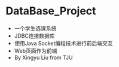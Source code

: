 # DataBase_Project
- 一个学生选课系统
- JDBC连接数据库
- 使用Java Socket编程技术进行前后端交互
- Web页面作为前端
- By Xingyu Liu from TJU
